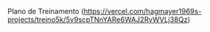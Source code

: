 Plano de Treinamento 
(https://vercel.com/hagmayer1969s-projects/treino5k/5v9scpTNnYARe6WAJ2RyWVLj38Qz)
